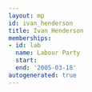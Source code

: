```yaml
---
layout: mp
id: ivan_henderson
title: Ivan Henderson
memberships:
- id: lab
  name: Labour Party
  start: 
  end: '2005-03-18'
autogenerated: true
---
```

